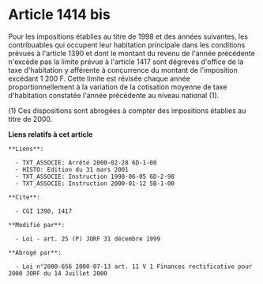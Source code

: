 # Article 1414 bis

Pour les impositions établies au titre de 1998 et des années suivantes, les contribuables qui occupent leur habitation
principale dans les conditions prévues à l'article 1390 et dont le montant du revenu de l'année précédente n'excède pas la
limite prévue à l'article 1417 sont dégrevés d'office de la taxe d'habitation y afférente à concurrence du montant de
l'imposition excédant 1 200 F. Cette limite est révisée chaque année proportionnellement à la variation de la cotisation
moyenne de taxe d'habitation constatée l'année précédente au niveau national (1).

(1) Ces dispositions sont abrogées à compter des impositions établies au titre de 2000.

**Liens relatifs à cet article**

	**Liens**:

	  - TXT_ASSOCIE: Arrêté 2000-02-28 6D-1-00
	  - HISTO: Edition du 31 mars 2001
	  - TXT_ASSOCIE: Instruction 1998-06-05 6D-2-98
	  - TXT_ASSOCIE: Instruction 2000-01-12 5B-1-00

	**Cite**:

	  - CGI 1390, 1417

	**Modifié par**:

	  - Loi - art. 25 (P) JORF 31 décembre 1999

	**Abrogé par**:

	  - Loi n°2000-656 2000-07-13 art. 11 V 1 Finances rectificative pour 2000 JORF du 14 Juillet 2000
